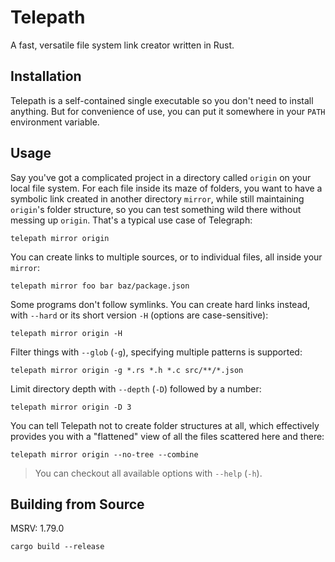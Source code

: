 # Telepath

A fast, versatile file system link creator written in Rust.

## Installation

Telepath is a self-contained single executable so you don't need to install anything. But for convenience of use, you can put it somewhere in your `PATH` environment variable.

## Usage

Say you've got a complicated project in a directory called `origin` on your local file system. For each file inside its maze of folders, you want to have a symbolic link created in another directory `mirror`, while still maintaining `origin`'s folder structure, so you can test something wild there without messing up `origin`. That's a typical use case of Telegraph:

```shell
telepath mirror origin
```

You can create links to multiple sources, or to individual files, all inside your `mirror`:

```shell
telepath mirror foo bar baz/package.json
```

Some programs don't follow symlinks. You can create hard links instead, with `--hard` or its short version `-H` (options are case-sensitive):

```shell
telepath mirror origin -H
```

Filter things with `--glob` (`-g`), specifying multiple patterns is supported:

```shell
telepath mirror origin -g *.rs *.h *.c src/**/*.json
```

Limit directory depth with `--depth` (`-D`) followed by a number:

```shell
telepath mirror origin -D 3
```

You can tell Telepath not to create folder structures at all, which effectively provides you with a "flattened" view of all the files scattered here and there:

```shell
telepath mirror origin --no-tree --combine
```

> You can checkout all available options with `--help` (`-h`).

## Building from Source

MSRV: 1.79.0

```shell
cargo build --release
```
